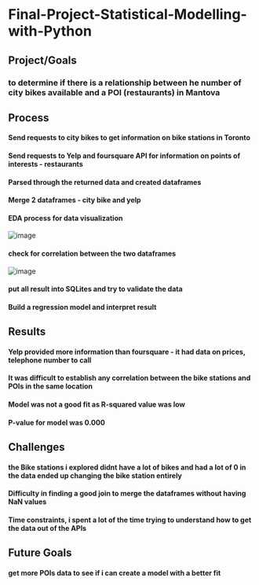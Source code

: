 # Final-Project-Statistical-Modelling-with-Python

## Project/Goals
### to determine if there is a relationship between he number of city bikes available and a POI (restaurants) in Mantova 
## Process
#### Send requests to city bikes to get information on bike stations in Toronto
#### Send requests to Yelp and foursquare API for information on points of interests - restaurants
#### Parsed through the returned data and created dataframes
#### Merge 2 dataframes - city bike and yelp
#### EDA process for data visualization 
![image](https://github.com/Ceeyhub/Statistical-Modelling-Project/assets/134983985/577cea36-ed1b-4cc7-aa61-e1572c0fb895)

#### check for correlation between the two dataframes
![image](https://github.com/Ceeyhub/Statistical-Modelling-Project/assets/134983985/3b9068ea-1b0c-4a6b-8256-7578acb26f73)

#### put all result into SQLites and try to validate the data
#### Build a regression model and interpret result

## Results
#### Yelp provided more information than foursquare - it had data on prices, telephone number to call
#### It was difficult to establish any correlation between the bike stations and POIs in the same location
#### Model was not a good fit as R-squared value was low 
#### P-value for model was 0.000

## Challenges 
#### the Bike stations i explored didnt have a lot of bikes and had a lot of 0 in the data ended up changing the bike station entirely
#### Difficulty in finding a good join to merge the dataframes without having NaN values
#### Time constraints, i spent a lot of the time trying to understand how to get the data out of the APIs

## Future Goals
#### get more POIs data to see if i can create a model with a better fit
#### 

